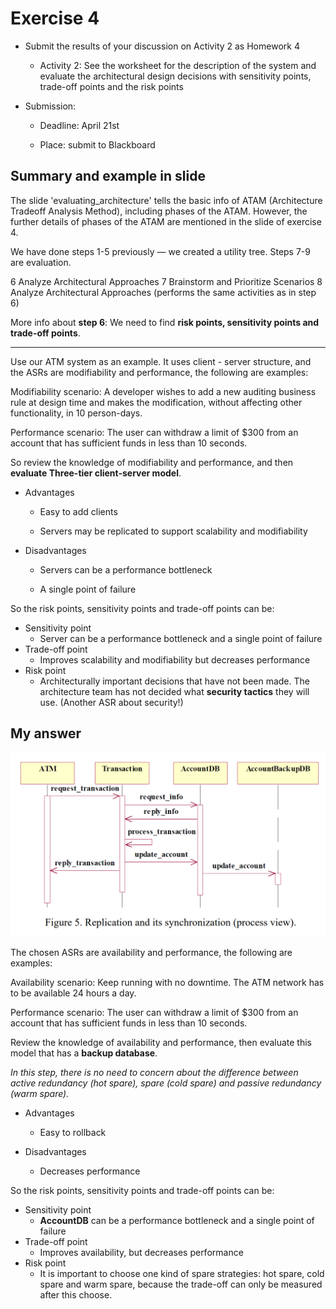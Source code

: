 # Exercise 4

- Submit the results of your discussion on Activity 2 as Homework 4
  - Activity 2: See the worksheet for the description of the system and evaluate the architectural design decisions with sensitivity points, trade-off points and the risk points

- Submission:

  - Deadline: April 21st

  - Place: submit to Blackboard

## Summary and example in slide

The slide 'evaluating_architecture' tells the basic info of ATAM (Architecture Tradeoff Analysis Method), including phases of the ATAM. However, the further details of phases of the ATAM are mentioned in the slide of exercise 4.

We have done steps 1-5 previously — we created a utility tree. Steps 7-9 are evaluation.

6 Analyze Architectural Approaches
7 Brainstorm and Prioritize Scenarios
8 Analyze Architectural Approaches (performs the same activities as in step 6)

More info about **step 6**: We need to find **risk points, sensitivity points and trade-off points**.

---

Use our ATM system as an example. It uses client - server structure, and the ASRs are modifiability and performance, the following are examples:

Modifiability scenario: A developer wishes to add a new auditing business rule at design time and makes the modification, without affecting other functionality, in 10 person-days.

Performance scenario: The user can withdraw a limit of $300 from an account that has sufficient funds in less than 10 seconds.

So review the knowledge of modifiability and performance, and then **evaluate Three-tier client-server model**.

- Advantages

  - Easy to add clients

  - Servers may be replicated to support scalability and modifiability

- Disadvantages

  - Servers can be a performance bottleneck

  - A single point of failure

So the risk points, sensitivity points and trade-off points can be:

- Sensitivity point
  - Server can be a performance bottleneck and a single point of failure
- Trade-off point
  - Improves scalability and modifiability but decreases performance
- Risk point
  - Architecturally important decisions that have not been made. The architecture team has not decided what **security tactics** they will use. (Another ASR about security!)

## My answer

![Homework_4_materials_figure_5](../pic/Homework_4_materials_figure_5.png)

The chosen ASRs are availability and performance, the following are examples:

Availability scenario: Keep running with no downtime. The ATM network has to be available 24 hours a day.

Performance scenario: The user can withdraw a limit of $300 from an account that has sufficient funds in less than 10 seconds.

Review the knowledge of availability and performance, then evaluate this model that has a **backup database**.

*In this step, there is no need to concern about the difference between active redundancy (hot spare), spare (cold spare) and passive redundancy (warm spare).*

- Advantages
  - Easy to rollback

- Disadvantages
  - Decreases performance

So the risk points, sensitivity points and trade-off points can be:

- Sensitivity point
  - **AccountDB** can be a performance bottleneck and a single point of failure
- Trade-off point
  - Improves availability, but decreases performance
- Risk point
  - It is important to choose one kind of spare strategies: hot spare, cold spare and warm spare, because the trade-off can only be measured after this choose.
